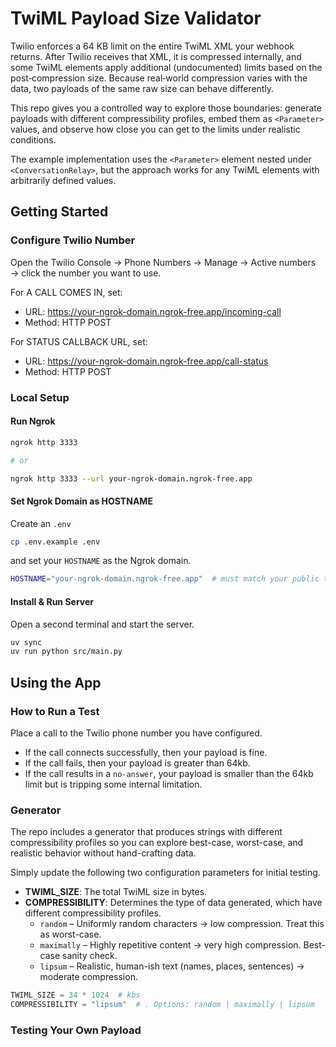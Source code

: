 # TwiML Payload Size Validator

Twilio enforces a 64 KB limit on the entire TwiML XML your webhook returns. After Twilio receives that XML, it is compressed internally, and some TwiML elements apply additional (undocumented) limits based on the post‑compression size. Because real‑world compression varies with the data, two payloads of the same raw size can behave differently.

This repo gives you a controlled way to explore those boundaries: generate payloads with different compressibility profiles, embed them as `<Parameter>` values, and observe how close you can get to the limits under realistic conditions.

The example implementation uses the `<Parameter>` element nested under `<ConversationRelay>`, but the approach works for any TwiML elements with arbitrarily defined values.

## Getting Started

### Configure Twilio Number

Open the Twilio Console → Phone Numbers → Manage → Active numbers → click the number you want to use.

For A CALL COMES IN, set:

- URL: https://your-ngrok-domain.ngrok-free.app/incoming-call
- Method: HTTP POST

For STATUS CALLBACK URL, set:

- URL: https://your-ngrok-domain.ngrok-free.app/call-status
- Method: HTTP POST

### Local Setup

#### Run Ngrok

```bash
ngrok http 3333

# or

ngrok http 3333 --url your-ngrok-domain.ngrok-free.app
```

#### Set Ngrok Domain as HOSTNAME

Create an `.env`

```bash
cp .env.example .env
```

and set your `HOSTNAME` as the Ngrok domain.

```bash
HOSTNAME="your-ngrok-domain.ngrok-free.app"  # must match your public tunnel host
```

#### Install & Run Server

Open a second terminal and start the server.

```bash
uv sync
uv run python src/main.py
```

## Using the App

### How to Run a Test

Place a call to the Twilio phone number you have configured.

- If the call connects successfully, then your payload is fine.
- If the call fails, then your payload is greater than 64kb.
- If the call results in a `no-answer`, your payload is smaller than the 64kb limit but is tripping some internal limitation.

### Generator

The repo includes a generator that produces strings with different compressibility profiles so you can explore best-case, worst-case, and realistic behavior without hand-crafting data.

Simply update the following two configuration parameters for initial testing.

- **TWIML_SIZE**: The total TwiML size in bytes.
- **COMPRESSIBILITY**: Determines the type of data generated, which have different compressibility profiles.
  - `random` – Uniformly random characters → low compression. Treat this as worst-case.
  - `maximally` – Highly repetitive content → very high compression. Best-case sanity check.
  - `lipsum` – Realistic, human-ish text (names, places, sentences) → moderate compression.

```python
TWIML_SIZE = 34 * 1024  # kbs
COMPRESSIBILITY = "lipsum"  # . Options: random | maximally | lipsum
```

### Testing Your Own Payload
